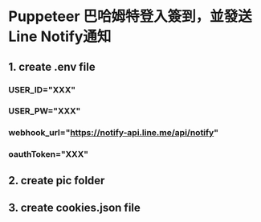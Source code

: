 # Puppeteer 巴哈姆特登入簽到，並發送Line Notify通知

## 1. create .env file

### USER_ID="XXX"
### USER_PW="XXX"
### webhook_url="https://notify-api.line.me/api/notify"
### oauthToken="XXX"

## 2. create pic folder

## 3. create cookies.json file